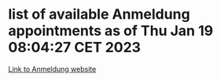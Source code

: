 # list of available Anmeldung appointments as of Thu Jan 19 08:04:27 CET 2023
[Link to Anmeldung website](https://service.berlin.de/terminvereinbarung/termin/tag.php?termin=0&anliegen[]=120686&dienstleisterlist=122210,122217,327316,122219,327312,122227,327314,122231,327346,122243,327348,122252,329742,122260,329745,122262,329748,122254,329751,122271,327278,122273,327274,122277,327276,330436,122280,327294,122282,327290,122284,327292,327539,122291,327270,122285,327266,122286,327264,122296,327268,150230,329760,122301,327282,122297,327286,122294,327284,122312,329763,122314,329775,122304,327330,122311,327334,122309,327332,122281,327352,122279,329772,122276,327324,122274,327326,122267,329766,122246,327318,122251,327320,122257,327322,122208,327298,122226,327300,121362,121364&herkunft=http%3A%2F%2Fservice.berlin.de%2Fdienstleistung%2F120686%2F)
